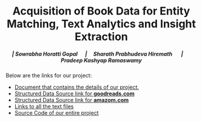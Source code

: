 <center> <h1>Acquisition of Book Data for Entity Matching, Text Analytics and Insight Extraction </h1>
</center>
<center>
<h5> | Sowrabha Horatti Gopal &nbsp &nbsp &nbsp| &nbsp&nbsp&nbsp Sharath Prabhudeva Hiremath &nbsp &nbsp &nbsp | &nbsp &nbsp &nbsp Pradeep Kashyap Ramaswamy </h5>
</center>

<p> Below are the links for our project:
<ul> <li>  <a href="https://drive.google.com/file/d/0Bx-KXdV8HgwPdUZMd2o3ckdJZEE/view?usp=sharing"> Document that contains the details of our project. </a> </li>
<li> <a href="https://github.com/pradeep0605/CS838-Data-Science/blob/master/goodreads_crawl/goodreads.json"> Structured Data Source link for <b>goodreads.com</b> </a> </li>

<li> <a href="https://github.com/pradeep0605/CS838-Data-Science/blob/master/amazon_crawl/amazon_final.json"> Structured Data Source link for <b>amazom.com</b> </a> </li>

<li> <a href="https://github.com/pradeep0605/CS838-Data-Science/tree/master/articles/article_textfiles"> Links to all the text files </a> </li>

<li> <a href="https://github.com/pradeep0605/CS838-Data-Science"> Source Code of our entire project</a></li>
</ul>
